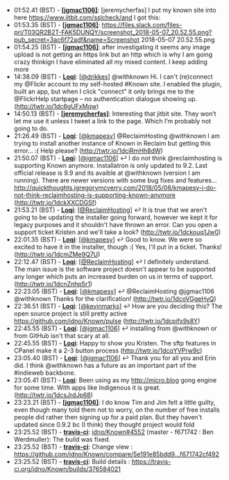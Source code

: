 * <a id="01:52.41">01:52.41 (BST)</a> - __[[jgmac1106]](https://github.com/[jgmac1106])__: [jeremycherfas] I put my known site into here https://www.jitbit.com/sslcheck/and I got this:
* <a id="01:53.35">01:53.35 (BST)</a> - __[[jgmac1106]](https://github.com/[jgmac1106])__: https://files.slack.com/files-pri/T03QR2B2T-FAK5DUNQY/screenshot_2018-05-07_20.52.55.png?pub_secret=3ac6f72adf&name=Screenshot 2018-05-07 20.52.55.png
* <a id="01:54.25">01:54.25 (BST)</a> - __[[jgmac1106]](https://github.com/[jgmac1106])__: after investigating it seems any image upload is not getting an https link but an http which is why I am going crazy thinkign I have eliminated all my mixed content. I keep adding more
* <a id="14:38.09">14:38.09 (BST)</a> - __[Loqi](https://github.com/Loqi)__: [<a href="https://twitter.com/drikkes">@drikkes</a>] @withknown Hi. I can't (re)connect my @Flickr account to my self-hosted #Known site. I enabled the plugin, built an app, but when I click "connect" it only brings me to the @FlickrHelp startpage – no authentication dialogue showing up. (http://twtr.io/1dc6gUFxMqw)
* <a id="14:50.13">14:50.13 (BST)</a> - __[[jeremycherfas]](https://github.com/[jeremycherfas])__: Interesting that jitbit site. They won’t let me use it unless I tweet a link to the page. Which I’m probably not going to do.
* <a id="21:26.49">21:26.49 (BST)</a> - __[Loqi](https://github.com/Loqi)__: [<a href="https://twitter.com/kmapesy">@kmapesy</a>] @ReclaimHosting @withknown I am trying to install another instance of Known in Reclaim but getting this error... :( Help please? (http://twtr.io/1dciRmHh8dW)
* <a id="21:50.07">21:50.07 (BST)</a> - __[Loqi](https://github.com/Loqi)__: [<a href="https://twitter.com/jgmac1106">@jgmac1106</a>] ↩️ I do not think @reclaimhosting is supporting Known anymore. Installatron is only updated to 9.2. Last official release is 9.9 and its avaible at @withknown (version I am running). There are newer versions with some bug fixes and features… http://quickthoughts.jgregorymcverry.com/2018/05/08/kmapesy-i-do-not-think-reclaimhosting-is-supporting-known-anymore (http://twtr.io/1dckXXCDGSf)
* <a id="21:53.21">21:53.21 (BST)</a> - __[Loqi](https://github.com/Loqi)__: [<a href="https://twitter.com/ReclaimHosting">@ReclaimHosting</a>] ↩️ It is true that we aren't going to be updating the installer going forward, however we kept it for legacy purposes and it shouldn't have thrown an error. Can you open a support ticket Kristen and we'll take a look? (http://twtr.io/1dckouq1Jw0)
* <a id="22:01.35">22:01.35 (BST)</a> - __[Loqi](https://github.com/Loqi)__: [<a href="https://twitter.com/kmapesy">@kmapesy</a>] ↩️ Good to know. We were so excited to have it in the installer, though :( Yes, I'll put in a ticket. Thanks! (http://twtr.io/1dcmZMe9Q7U)
* <a id="22:12.47">22:12.47 (BST)</a> - __[Loqi](https://github.com/Loqi)__: [<a href="https://twitter.com/ReclaimHosting">@ReclaimHosting</a>] ↩️ I definitely understand. The main issue is the software project doesn't appear to be supported any longer which puts an increased burden on us in terms of support. (http://twtr.io/1dcnZnhp5r1)
* <a id="22:23.05">22:23.05 (BST)</a> - __[Loqi](https://github.com/Loqi)__: [<a href="https://twitter.com/kmapesy">@kmapesy</a>] ↩️ @ReclaimHosting @jgmac1106 @withknown Thanks for the clarification! (http://twtr.io/1dcoVGgeHyQ)
* <a id="22:36.51">22:36.51 (BST)</a> - __[Loqi](https://github.com/Loqi)__: [<a href="https://twitter.com/kevinmarks">@kevinmarks</a>] ↩️ How are you deciding this? The open source project is still pretty active https://github.com/idno/Known/pulse (http://twtr.io/1dcpifx9s8Y)
* <a id="22:45.55">22:45.55 (BST)</a> - __[Loqi](https://github.com/Loqi)__: [<a href="https://twitter.com/jgmac1106">@jgmac1106</a>] ↩️ installing from @withknown or from GitHub isn't that scary at all.
* <a id="22:45.55">22:45.55 (BST)</a> - __[Loqi](https://github.com/Loqi)__: Happy to show you Kristen. The sftp features in CPanel make it a 2-3 button process (http://twtr.io/1dcqYVPrw9c)
* <a id="23:05.40">23:05.40 (BST)</a> - __[Loqi](https://github.com/Loqi)__: [<a href="https://twitter.com/jgmac1106">@jgmac1106</a>] ↩️ Thank you for all you and Erin did. I think @withknown has a future as an important part of the #indieweb backbone.
* <a id="23:05.41">23:05.41 (BST)</a> - __[Loqi](https://github.com/Loqi)__: Been using as my http://micro.blog gong engine for some time. With apps like Indigenous it is great. (http://twtr.io/1dcsJrdJp68)
* <a id="23:23.21">23:23.21 (BST)</a> - __[[jgmac1106]](https://github.com/[jgmac1106])__: I do know Tim and Jim felt a little guilty, even though many told them not to worry, on the number of free installs people did rather then signing up for  a paid plan. But they haven't updated since 0.9.2 bc (I think) they thought project would fold
* <a id="23:25.52">23:25.52 (BST)</a> - __[travis-ci](https://github.com/travis-ci)__: <a href="https://github.com/idno/Known/issues/4552">idno/Known#4552</a> (master - f671742 : Ben Werdmuller): The build was fixed.
* <a id="23:25.52">23:25.52 (BST)</a> - __[travis-ci](https://github.com/travis-ci)__: Change view : https://github.com/idno/Known/compare/5e191e85bdd9...f671742cf492
* <a id="23:25.52">23:25.52 (BST)</a> - __[travis-ci](https://github.com/travis-ci)__: Build details : https://travis-ci.org/idno/Known/builds/376584021
